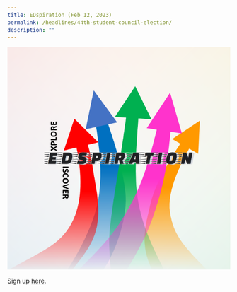 ```yaml
---
title: EDspiration (Feb 12, 2023)
permalink: /headlines/44th-student-council-election/
description: ""
---
```


<a href="https://apps.nyjc.edu.sg/nyxapps/signup/2023-01-J2Edspiration/">![](/images/EDspiration.png)</a>

Sign up [here](https://apps.nyjc.edu.sg/nyxapps/signup/2023-01-J2Edspiration/).